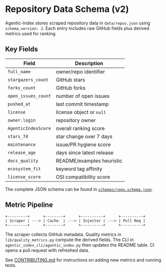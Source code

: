 # Repository Data Schema (v2)

Agentic-Index stores scraped repository data in `data/repos.json` using `schema_version: 2`.
Each entry includes raw GitHub fields plus derived metrics used for ranking.

## Key Fields

| Field | Description |
|-------|------------|
| `full_name` | owner/repo identifier |
| `stargazers_count` | GitHub stars |
| `forks_count` | GitHub forks |
| `open_issues_count` | number of open issues |
| `pushed_at` | last commit timestamp |
| `license` | license object or `null` |
| `owner.login` | repository owner |
| `AgenticIndexScore` | overall ranking score |
| `stars_7d` | star change over 7 days |
| `maintenance` | issue/PR hygiene score |
| `release_age` | days since latest release |
| `docs_quality` | README/examples heuristic |
| `ecosystem_fit` | keyword tag affinity |
| `license_score` | OSI compatibility score |

The complete JSON schema can be found in [`schemas/repo.schema.json`](schemas/repo.schema.json).

## Metric Pipeline

```
+---------+      +--------+      +----------+      +----------+
| Scraper | ---> | Cache  | ---> | Injector | ---> | Pull Req |
+---------+      +--------+      +----------+      +----------+
```

The scraper collects GitHub metadata. Quality metrics in `lib/quality_metrics.py` compute the derived fields. The CLI in `agentic_index_cli/agentic_index.py` then updates the README table. CI opens a pull request with refreshed data.

See [CONTRIBUTING.md](CONTRIBUTING.md) for instructions on adding new metrics and running tests.
